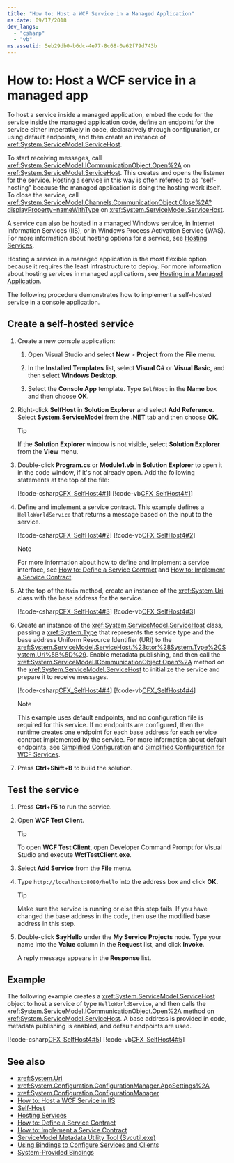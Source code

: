```yaml
---
title: "How to: Host a WCF Service in a Managed Application"
ms.date: 09/17/2018
dev_langs:
  - "csharp"
  - "vb"
ms.assetid: 5eb29db0-b6dc-4e77-8c68-0a62f79d743b
---
```

# How to: Host a WCF service in a managed app

To host a service inside a managed application, embed the code for the service inside the managed application code, define an endpoint for the service either imperatively in code, declaratively through configuration, or using default endpoints, and then create an instance of <xref:System.ServiceModel.ServiceHost>.

To start receiving messages, call <xref:System.ServiceModel.ICommunicationObject.Open%2A> on <xref:System.ServiceModel.ServiceHost>. This creates and opens the listener for the service. Hosting a service in this way is often referred to as "self-hosting" because the managed application is doing the hosting work itself. To close the service, call <xref:System.ServiceModel.Channels.CommunicationObject.Close%2A?displayProperty=nameWithType> on <xref:System.ServiceModel.ServiceHost>.

A service can also be hosted in a managed Windows service, in Internet Information Services (IIS), or in Windows Process Activation Service (WAS). For more information about hosting options for a service, see [Hosting Services](../../../docs/framework/wcf/hosting-services.md).

Hosting a service in a managed application is the most flexible option because it requires the least infrastructure to deploy. For more information about hosting services in managed applications, see [Hosting in a Managed Application](../../../docs/framework/wcf/feature-details/hosting-in-a-managed-application.md).

The following procedure demonstrates how to implement a self-hosted service in a console application.

## Create a self-hosted service

1. Create a new console application:

   1. Open Visual Studio and select **New** > **Project** from the **File** menu.

   2. In the **Installed Templates** list, select **Visual C#** or **Visual Basic**, and then select **Windows Desktop**.

   3. Select the **Console App** template. Type `SelfHost` in the **Name** box and then choose **OK**.

2. Right-click **SelfHost** in **Solution Explorer** and select **Add Reference**. Select **System.ServiceModel** from the **.NET** tab and then choose **OK**.

    > [!TIP]
    > If the **Solution Explorer** window is not visible, select **Solution Explorer** from the **View** menu.

3. Double-click **Program.cs** or **Module1.vb** in **Solution Explorer** to open it in the code window, if it's not already open. Add the following statements at the top of the file:

     [!code-csharp[CFX_SelfHost4#1](../../../samples/snippets/csharp/VS_Snippets_CFX/cfx_selfhost4/cs/program.cs#1)]
     [!code-vb[CFX_SelfHost4#1](../../../samples/snippets/visualbasic/VS_Snippets_CFX/cfx_selfhost4/vb/module1.vb#1)]

4. Define and implement a service contract. This example defines a `HelloWorldService` that returns a message based on the input to the service.

     [!code-csharp[CFX_SelfHost4#2](../../../samples/snippets/csharp/VS_Snippets_CFX/cfx_selfhost4/cs/program.cs#2)]
     [!code-vb[CFX_SelfHost4#2](../../../samples/snippets/visualbasic/VS_Snippets_CFX/cfx_selfhost4/vb/module1.vb#2)]

    > [!NOTE]
    > For more information about how to define and implement a service interface, see [How to: Define a Service Contract](../../../docs/framework/wcf/how-to-define-a-wcf-service-contract.md) and [How to: Implement a Service Contract](../../../docs/framework/wcf/how-to-implement-a-wcf-contract.md).

5. At the top of the `Main` method, create an instance of the <xref:System.Uri> class with the base address for the service.

     [!code-csharp[CFX_SelfHost4#3](../../../samples/snippets/csharp/VS_Snippets_CFX/cfx_selfhost4/cs/program.cs#3)]
     [!code-vb[CFX_SelfHost4#3](../../../samples/snippets/visualbasic/VS_Snippets_CFX/cfx_selfhost4/vb/module1.vb#3)]

6. Create an instance of the <xref:System.ServiceModel.ServiceHost> class, passing a <xref:System.Type> that represents the service type and the base address Uniform Resource Identifier (URI) to the <xref:System.ServiceModel.ServiceHost.%23ctor%28System.Type%2CSystem.Uri%5B%5D%29>. Enable metadata publishing, and then call the <xref:System.ServiceModel.ICommunicationObject.Open%2A> method on the <xref:System.ServiceModel.ServiceHost> to initialize the service and prepare it to receive messages.

     [!code-csharp[CFX_SelfHost4#4](../../../samples/snippets/csharp/VS_Snippets_CFX/cfx_selfhost4/cs/program.cs#4)]
     [!code-vb[CFX_SelfHost4#4](../../../samples/snippets/visualbasic/VS_Snippets_CFX/cfx_selfhost4/vb/module1.vb#4)]

    > [!NOTE]
    > This example uses default endpoints, and no configuration file is required for this service. If no endpoints are configured, then the runtime creates one endpoint for each base address for each service contract implemented by the service. For more information about default endpoints, see [Simplified Configuration](../../../docs/framework/wcf/simplified-configuration.md) and [Simplified Configuration for WCF Services](../../../docs/framework/wcf/samples/simplified-configuration-for-wcf-services.md).

7. Press **Ctrl**+**Shift**+**B** to build the solution.

## Test the service

1. Press **Ctrl**+**F5** to run the service.

2. Open **WCF Test Client**.

    > [!TIP]
    > To open **WCF Test Client**, open Developer Command Prompt for Visual Studio and execute **WcfTestClient.exe**.

3. Select **Add Service** from the **File** menu.

4. Type `http://localhost:8080/hello` into the address box and click **OK**.

    > [!TIP]
    > Make sure the service is running or else this step fails. If you have changed the base address in the code, then use the modified base address in this step.

5. Double-click **SayHello** under the **My Service Projects** node. Type your name into the **Value** column in the **Request** list, and click **Invoke**.

   A reply message appears in the **Response** list.

## Example

The following example creates a <xref:System.ServiceModel.ServiceHost> object to host a service of type `HelloWorldService`, and then calls the <xref:System.ServiceModel.ICommunicationObject.Open%2A> method on <xref:System.ServiceModel.ServiceHost>. A base address is provided in code, metadata publishing is enabled, and default endpoints are used.

[!code-csharp[CFX_SelfHost4#5](../../../samples/snippets/csharp/VS_Snippets_CFX/cfx_selfhost4/cs/program.cs#5)]
[!code-vb[CFX_SelfHost4#5](../../../samples/snippets/visualbasic/VS_Snippets_CFX/cfx_selfhost4/vb/module1.vb#5)]

## See also

- <xref:System.Uri>
- <xref:System.Configuration.ConfigurationManager.AppSettings%2A>
- <xref:System.Configuration.ConfigurationManager>
- [How to: Host a WCF Service in IIS](../../../docs/framework/wcf/feature-details/how-to-host-a-wcf-service-in-iis.md)
- [Self-Host](../../../docs/framework/wcf/samples/self-host.md)
- [Hosting Services](../../../docs/framework/wcf/hosting-services.md)
- [How to: Define a Service Contract](../../../docs/framework/wcf/how-to-define-a-wcf-service-contract.md)
- [How to: Implement a Service Contract](../../../docs/framework/wcf/how-to-implement-a-wcf-contract.md)
- [ServiceModel Metadata Utility Tool (Svcutil.exe)](../../../docs/framework/wcf/servicemodel-metadata-utility-tool-svcutil-exe.md)
- [Using Bindings to Configure Services and Clients](../../../docs/framework/wcf/using-bindings-to-configure-services-and-clients.md)
- [System-Provided Bindings](../../../docs/framework/wcf/system-provided-bindings.md)